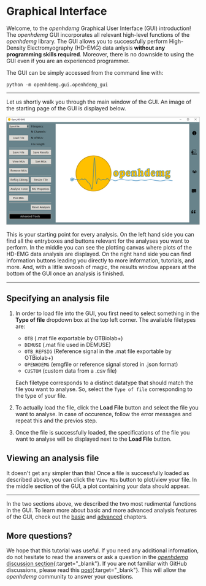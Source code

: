 # Graphical Interface

Welcome, to the *openhdemg* Graphical User Interface (GUI) introduction! 
The *openhdemg* GUI incorporates all relevant high-level functions of the *openhdemg* library. The GUI allows you to successfully perform High-Density Electromyography (HD-EMG) data anlysis **without any programming skills required**. Moreover, there is no downside to using the GUI even if you are an experienced programmer.

The GUI can be simply accessed from the command line with:

```shell
python -m openhdemg.gui.openhdemg_gui
```

-------------------------------------------------

Let us shortly walk you through the main window of the GUI. An image of the starting page of the GUI is displayed below.

![gui_preview](md_graphics/Index/GUI_Preview.png)

This is your starting point for every analysis. On the left hand side you can find all the entryboxes and buttons relevant for the analyses you want to perform. In the middle you can see the plotting canvas where plots of the HD-EMG data analysis are displayed. On the right hand side you can find information buttons leading you directly to more information, tutorials, and more. And, with a little swoosh of magic, the results window appears at the bottom of the GUI once an analysis is finished. 

-------------------------------------------------

## Specifying an analysis file

1. In order to load file into the GUI, you first need to select something in the **Type of file** dropdown box at the top left corner. The available filetypes are:

    - `OTB` (.mat file exportable by OTBiolab+)
    - `DEMUSE` (.mat file used in DEMUSE)
    - `OTB_REFSIG` (Reference signal in the .mat file exportable by OTBiolab+)
    - `OPENHDEMG` (emgfile or reference signal stored in .json format)
    - `CUSTOM` (custom data from a .csv file)

    Each filetype corresponds to a distinct datatype that should match the file you want to analyse. So, select the `Type of file` corresponding to the type of your file. 

2. To actually load the file, click the **Load File** button and select the file you want to analyse. In case of occurence, follow the error messages and repeat this and the previos step.

3. Once the file is successfully loaded, the specifications of the file you want to analyse will be displayed next to the **Load File** button. 

## Viewing an analysis file

It doesn't get any simpler than this! 
Once a file is successfully loaded as described above, you can click the `View MUs` button to plot/view your file. In the middle section of the GUI, a plot containing your data should appear.

----------------------------------------

In the two sections above, we described the two most rudimental functions in the GUI. To learn more about basic and more advanced analysis features of the GUI, check out the [basic](GUI_basics.md) and [advanced](GUI_advanced.md) chapters.


## More questions?

We hope that this tutorial was useful. If you need any additional information, do not hesitate to read the answers or ask a question in the [*openhdemg* discussion section](https://github.com/GiacomoValliPhD/openhdemg/discussions){:target="_blank"}. If you are not familiar with GitHub discussions, please read this [post](https://github.com/GiacomoValliPhD/openhdemg/discussions/42){:target="_blank"}. This will allow the *openhdemg* community to answer your questions.
